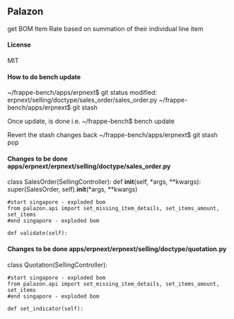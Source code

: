 ## Palazon

get BOM Item Rate based on summation of their individual line item

#### License

MIT

#### How to do bench update
~/frappe-bench/apps/erpnext$ git status
		modified:   erpnext/selling/doctype/sales_order/sales_order.py
~/frappe-bench/apps/erpnext$ git stash

Once update, is done i.e.
~/frappe-bench$ bench update

Revert the stash changes back
~/frappe-bench/apps/erpnext$ git stash pop

#### Changes to be done apps/erpnext/erpnext/selling/doctype/sales_order.py

class SalesOrder(SellingController):
	def __init__(self, *args, **kwargs):
		super(SalesOrder, self).__init__(*args, **kwargs)

	#start singapore - exploded bom
	from palazon.api import set_missing_item_details, set_items_amount, set_items
	#end singapore - exploded bom
	
	def validate(self):

#### Changes to be done apps/erpnext/erpnext/selling/doctype/quotation.py


class Quotation(SellingController):

	#start singapore - exploded bom
	from palazon.api import set_missing_item_details, set_items_amount, set_items
	#end singapore - exploded bom
		
	def set_indicator(self):